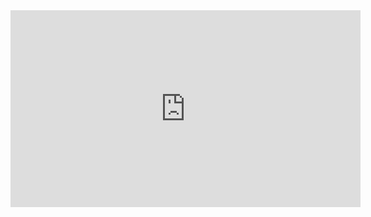﻿
<iframe width="560" height="315" src="https://www.youtube.com/embed/pdFGzK1SJ2s?list=PL1DEQjXG2xnKdNAruM6k0XTEKJlYljYNs" frameborder="0" allowfullscreen></iframe>

